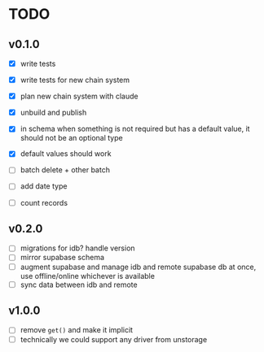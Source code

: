 # TODO

## v0.1.0

- [x] write tests
- [x] write tests for new chain system
- [x] plan new chain system with claude
- [x] unbuild and publish
- [x] in schema when something is not required but has a default value, it should not be an optional type
- [x] default values should work

- [ ] batch delete + other batch
- [ ] add date type
- [ ] count records

## v0.2.0

- [ ] migrations for idb? handle version
- [ ] mirror supabase schema
- [ ] augment supabase and manage idb and remote supabase db at once, use offline/online whichever is available
- [ ] sync data between idb and remote

## v1.0.0

- [ ] remove `get()` and make it implicit
- [ ] technically we could support any driver from unstorage
